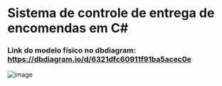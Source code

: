 # Sistema de controle de entrega de encomendas em C#
### Link do modelo físico no dbdiagram: https://dbdiagram.io/d/6321dfc60911f91ba5acec0e
![image](https://user-images.githubusercontent.com/84032696/190198518-040eae53-62d0-4f0f-8418-5d6eb112aeb6.png)
